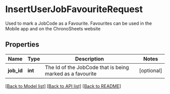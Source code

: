 # InsertUserJobFavouriteRequest

Used to mark a JobCode as a Favourite.  Favourites can be used in the Mobile app and on the ChronoSheets website
## Properties
Name | Type | Description | Notes
------------ | ------------- | ------------- | -------------
**job_id** | **int** | The Id of the JobCode that is being marked as a favourite | [optional] 

[[Back to Model list]](../README.md#documentation-for-models) [[Back to API list]](../README.md#documentation-for-api-endpoints) [[Back to README]](../README.md)


